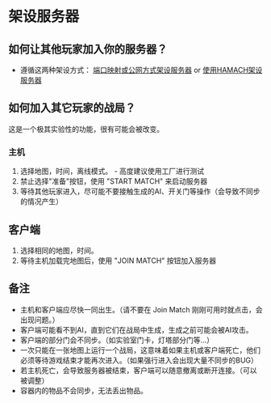 ﻿# 架设服务器

## 如何让其他玩家加入你的服务器？
* 遵循这两种架设方式： [端口映射或公网方式架设服务器](SETUP-STANDARD.md) or [使用HAMACH架设服务器](../../en/Guides/SETUP-HAMACHI.md)

## 如何加入其它玩家的战局？
这是一个极其实验性的功能，很有可能会被改变。

### 主机
1) 选择地图，时间，离线模式。 - 高度建议使用工厂进行测试
2) 禁止选择"准备"按钮，使用 "START MATCH" 来启动服务器
3) 等待其他玩家进入，尽可能不要接触生成的AI、开关门等操作（会导致不同步的情况产生）

## 客户端
1) 选择相同的地图，时间。
2) 等待主机加载完地图后，使用 "JOIN MATCH" 按钮加入服务器

## 备注
- 主机和客户端应尽快一同出生。（请不要在 Join Match 刚刚可用时就点击，会出现问题。）
- 客户端可能看不到AI，直到它们在战局中生成，生成之前可能会被AI攻击。
- 客户端的部分门会不同步。（如实验室门卡，灯塔部分门等...）
- 一次只能在一张地图上运行一个战局，这意味着如果主机或客户端死亡，他们必须等待游戏结束才能再次进入。（如果强行进入会出现大量不同步的BUG）
- 若主机死亡，会导致服务器被结束，客户端可以随意撤离或断开连接。（可以被调整）
- 容器内的物品不会同步，无法丢出物品。
